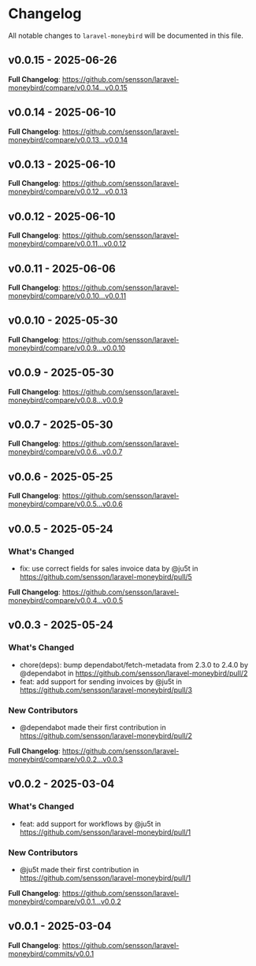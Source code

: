 # Changelog

All notable changes to `laravel-moneybird` will be documented in this file.

## v0.0.15 - 2025-06-26

**Full Changelog**: https://github.com/sensson/laravel-moneybird/compare/v0.0.14...v0.0.15

## v0.0.14 - 2025-06-10

**Full Changelog**: https://github.com/sensson/laravel-moneybird/compare/v0.0.13...v0.0.14

## v0.0.13 - 2025-06-10

**Full Changelog**: https://github.com/sensson/laravel-moneybird/compare/v0.0.12...v0.0.13

## v0.0.12 - 2025-06-10

**Full Changelog**: https://github.com/sensson/laravel-moneybird/compare/v0.0.11...v0.0.12

## v0.0.11 - 2025-06-06

**Full Changelog**: https://github.com/sensson/laravel-moneybird/compare/v0.0.10...v0.0.11

## v0.0.10 - 2025-05-30

**Full Changelog**: https://github.com/sensson/laravel-moneybird/compare/v0.0.9...v0.0.10

## v0.0.9 - 2025-05-30

**Full Changelog**: https://github.com/sensson/laravel-moneybird/compare/v0.0.8...v0.0.9

## v0.0.7 - 2025-05-30

**Full Changelog**: https://github.com/sensson/laravel-moneybird/compare/v0.0.6...v0.0.7

## v0.0.6 - 2025-05-25

**Full Changelog**: https://github.com/sensson/laravel-moneybird/compare/v0.0.5...v0.0.6

## v0.0.5 - 2025-05-24

### What's Changed

* fix: use correct fields for sales invoice data by @ju5t in https://github.com/sensson/laravel-moneybird/pull/5

**Full Changelog**: https://github.com/sensson/laravel-moneybird/compare/v0.0.4...v0.0.5

## v0.0.3 - 2025-05-24

### What's Changed

* chore(deps): bump dependabot/fetch-metadata from 2.3.0 to 2.4.0 by @dependabot in https://github.com/sensson/laravel-moneybird/pull/2
* feat: add support for sending invoices by @ju5t in https://github.com/sensson/laravel-moneybird/pull/3

### New Contributors

* @dependabot made their first contribution in https://github.com/sensson/laravel-moneybird/pull/2

**Full Changelog**: https://github.com/sensson/laravel-moneybird/compare/v0.0.2...v0.0.3

## v0.0.2 - 2025-03-04

### What's Changed

* feat: add support for workflows by @ju5t in https://github.com/sensson/laravel-moneybird/pull/1

### New Contributors

* @ju5t made their first contribution in https://github.com/sensson/laravel-moneybird/pull/1

**Full Changelog**: https://github.com/sensson/laravel-moneybird/compare/v0.0.1...v0.0.2

## v0.0.1 - 2025-03-04

**Full Changelog**: https://github.com/sensson/laravel-moneybird/commits/v0.0.1
